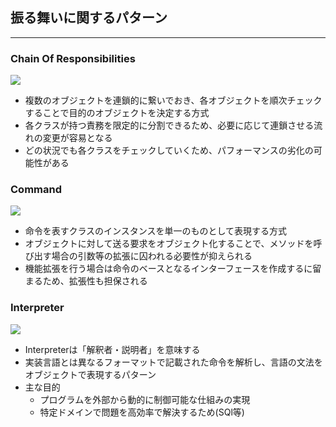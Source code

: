 ## 振る舞いに関するパターン
---

### Chain Of Responsibilities

![](https://designpatternsphp.readthedocs.io/ja/latest/_images/uml.png)

- 複数のオブジェクトを連鎖的に繋いでおき、各オブジェクトを順次チェックすることで目的のオブジェクトを決定する方式
- 各クラスが持つ責務を限定的に分割できるため、必要に応じて連鎖させる流れの変更が容易となる
- どの状況でも各クラスをチェックしていくため、パフォーマンスの劣化の可能性がある

### Command

![](https://designpatternsphp.readthedocs.io/ja/latest/_images/uml1.png)

- 命令を表すクラスのインスタンスを単一のものとして表現する方式
- オブジェクトに対して送る要求をオブジェクト化することで、メソッドを呼び出す場合の引数等の拡張に囚われる必要性が抑えられる
- 機能拡張を行う場合は命令のベースとなるインターフェースを作成するに留まるため、拡張性も担保される

### Interpreter

![](https://designpatternsphp.readthedocs.io/ja/latest/_images/uml2.png)

- Interpreterは「解釈者・説明者」を意味する
- 実装言語とは異なるフォーマットで記載された命令を解析し、言語の文法をオブジェクトで表現するパターン
- 主な目的
  - プログラムを外部から動的に制御可能な仕組みの実現
  - 特定ドメインで問題を高効率で解決するため(SQl等)